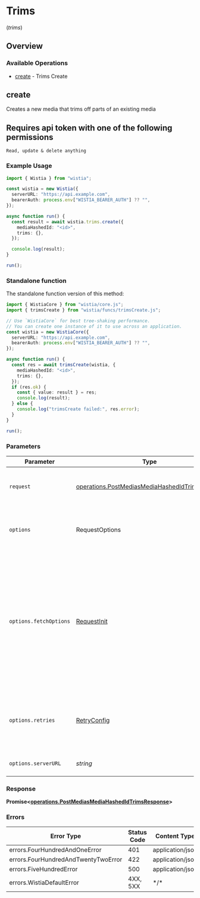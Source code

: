 # Trims
(*trims*)

## Overview

### Available Operations

* [create](#create) - Trims Create

## create

Creates a new media that trims off parts of an existing media

## Requires api token with one of the following permissions
```
Read, update & delete anything
```


### Example Usage

<!-- UsageSnippet language="typescript" operationID="post_/medias/{media-hashed-id}/trims" method="post" path="/medias/{media-hashed-id}/trims" -->
```typescript
import { Wistia } from "wistia";

const wistia = new Wistia({
  serverURL: "https://api.example.com",
  bearerAuth: process.env["WISTIA_BEARER_AUTH"] ?? "",
});

async function run() {
  const result = await wistia.trims.create({
    mediaHashedId: "<id>",
    trims: {},
  });

  console.log(result);
}

run();
```

### Standalone function

The standalone function version of this method:

```typescript
import { WistiaCore } from "wistia/core.js";
import { trimsCreate } from "wistia/funcs/trimsCreate.js";

// Use `WistiaCore` for best tree-shaking performance.
// You can create one instance of it to use across an application.
const wistia = new WistiaCore({
  serverURL: "https://api.example.com",
  bearerAuth: process.env["WISTIA_BEARER_AUTH"] ?? "",
});

async function run() {
  const res = await trimsCreate(wistia, {
    mediaHashedId: "<id>",
    trims: {},
  });
  if (res.ok) {
    const { value: result } = res;
    console.log(result);
  } else {
    console.log("trimsCreate failed:", res.error);
  }
}

run();
```

### Parameters

| Parameter                                                                                                                                                                      | Type                                                                                                                                                                           | Required                                                                                                                                                                       | Description                                                                                                                                                                    |
| ------------------------------------------------------------------------------------------------------------------------------------------------------------------------------ | ------------------------------------------------------------------------------------------------------------------------------------------------------------------------------ | ------------------------------------------------------------------------------------------------------------------------------------------------------------------------------ | ------------------------------------------------------------------------------------------------------------------------------------------------------------------------------ |
| `request`                                                                                                                                                                      | [operations.PostMediasMediaHashedIdTrimsRequest](../../models/operations/postmediasmediahashedidtrimsrequest.md)                                                               | :heavy_check_mark:                                                                                                                                                             | The request object to use for the request.                                                                                                                                     |
| `options`                                                                                                                                                                      | RequestOptions                                                                                                                                                                 | :heavy_minus_sign:                                                                                                                                                             | Used to set various options for making HTTP requests.                                                                                                                          |
| `options.fetchOptions`                                                                                                                                                         | [RequestInit](https://developer.mozilla.org/en-US/docs/Web/API/Request/Request#options)                                                                                        | :heavy_minus_sign:                                                                                                                                                             | Options that are passed to the underlying HTTP request. This can be used to inject extra headers for examples. All `Request` options, except `method` and `body`, are allowed. |
| `options.retries`                                                                                                                                                              | [RetryConfig](../../lib/utils/retryconfig.md)                                                                                                                                  | :heavy_minus_sign:                                                                                                                                                             | Enables retrying HTTP requests under certain failure conditions.                                                                                                               |
| `options.serverURL`                                                                                                                                                            | *string*                                                                                                                                                                       | :heavy_minus_sign:                                                                                                                                                             | An optional server URL to use.                                                                                                                                                 |

### Response

**Promise\<[operations.PostMediasMediaHashedIdTrimsResponse](../../models/operations/postmediasmediahashedidtrimsresponse.md)\>**

### Errors

| Error Type                          | Status Code                         | Content Type                        |
| ----------------------------------- | ----------------------------------- | ----------------------------------- |
| errors.FourHundredAndOneError       | 401                                 | application/json                    |
| errors.FourHundredAndTwentyTwoError | 422                                 | application/json                    |
| errors.FiveHundredError             | 500                                 | application/json                    |
| errors.WistiaDefaultError           | 4XX, 5XX                            | \*/\*                               |